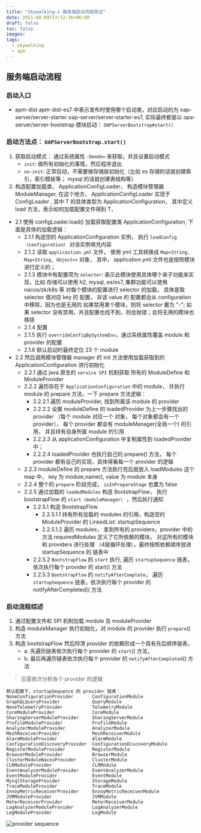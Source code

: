 ```yaml
---
title: "Skywalking-1 服务端启动流程简述"
date: 2021-08-09T13:52:36+08:00
draft: false
toc: false
images:
tags:
  - skywalking
  - apm
---
```


## 服务端启动流程
### 启动入口
  * apm-dist apm-dist-es7 中表示发布时使用哪个启动类，对应启动的为 oap-server/server-starter  oap-server/server-starter-es7, 实际最终都是以 opa-server/server-bootstrap 模块启动： `OAPServerBootstrap#start()`
  
### 启动方法点： `OAPServerBootstrap.start()`
  1. 获取启动模式： 通过系统属性 `-Dmode=`   来获取，并且设置启动模式
      * `init`: 做所有初始化的事情，然后程序退出
	  * `no-init`: 正常启动，不需要做存储层初始化（比如 es 存储的话就创建索引，索引模板等； mysql 的话就创建表结构等）
  2. 构造配置加载类， ApplicationConfigLoader， 构造模块管理器 ModuleManager, 在这个地方， ApplicationConfigLoader 实现于 ConfigLoader<T> , 其中 T 的具体类型为 ApplicationConfiguration， 其中定义 load 方法，表示如何加载配置文件得到 T， 
  * 2.1 使用 configLoader.load() 加载获取配置类 ApplicationConfiguration, 下面是具体的加载逻辑：
	* 2.1.1 构造空的 ApplicationConfiguration 实例， 执行 `loadConfig（configuration）` 对该实例填充内容
	* 2.1.2 读取 `applicaition.yml` 文件， 使用 yml 工具转换成 `Map<String, Map<String, Object>>` 对象， 其中， application.yml 文件也是按照模块进行定义的；
	* 2.1.3 模块中有配置项为  `selector`: 表示此模块使用具体哪个来子功能来实现，比如 存储可以使用 h2, mysql, es/es7, 集群功能可以使用  nacos/zk/k8s 等
	        对每个模块的配置进行  selector 的加载， 具体是取 selector 值对应 key 的 配置， 非该 value 的 配置都会从 configuration 中移除，因为也是无用的
			如果禁用某个模块，则将 selector 置为 "-"; 如果 selector 没有禁用，并且配置也找不到，则会抛错；会将无用的模块也移除
    * 2.1.4 配置
	* 2.1.5 执行 `overrideConfigBySystemEnv`，通过系统属性覆盖 module 和 provider 的配置
	* 2.1.6 默认启动时最终定位 23 个 module
  * 2.2 然后调用模块管理器 manager 的 init 方法使用加载获取到的 ApplicationConfiguration 进行初始化
    * 2.2.1 通过 java 原生的 `service SPI` 机制获取 所有的 ModuleDefine 和 ModuleProvider
    * 2.2.2 遍历存在于 `ApplicationConfiguration` 中的 module， 并执行 module 的 prepare 方法，一下 prepare 方法逻辑：
      * 2.2.2.1 遍历 moduleProvider, 找到所属该 module 的 provider
      * 2.2.2.2 设置 moduleDefine 的 loadedProvider 为上一步骤找出的 provider （每个 module 对应一个 对象， 每个对象都会有一个 provider），
         每个 provider 都会有 moduleManager(全局一个) 的引用， 并且持有自身所属 module 的引用
      * 2.2.2.3 从 applicationConfiguration 中复制属性到 loadedProvider 中；
      * 2.2.2.4 loadedProvider 也执行自己的 prepare() 方法， 每个 provider 都有自己的实现，具体得看每一个 provider 的逻辑
    * 2.2.3 moduleDefine 的 prepare 方法执行完后就放入 loadModules 这个 map 中， key 为 module,name(), value 为 module 本身
    * 2.2.4 整个的 `prepare` 阶段完成， `isInPrepareStage` 也置为 false
    * 2.2.5 通过加载的 `loadedModules` 构造 BootstrapFlow， 执行 bootstrapFlow 的 `start（moduleManager）` ，然后执行通知
      * 2.2.5.1 构造 BootstrapFlow
        * 2.2.5.1.1 持有所有加载的 modules 的引用，构造空的 ModuleProvider 的 LinkedList: startupSequence
        * 2.2.5.1.2 遍历 modules， 拿到所有的 providers，provider 中的方法 requiredModules 定义了它所依赖的模块，
            对这所有的模块和 providers 进行处理 （4层循环处理），最终按照依赖顺序放进 startupSequence 的 链表中
      * 2.2.5.2 `BootstrapFlow` 的 `start` 执行, 遍历 `startupSequence` 链表，依次执行每个 provider 的 start() 方法
      * 2.2.5.3 `BootstrapFlow` 的 `notifyAfterComplete`， 遍历 `startupSequence` 链表，依次执行每个 provider 的 notifyAfterCompleted() 方法
          
### 启动流程综述
  1. 通过配置文件和 SPI 机制加载 module 及 moduleProvider
  2. 构造 moduleManager 执行初始化，对 module 的 provider 执行 `prepare`() 方法
  3. 构造 bootstrapFlow 然后捋清 provider 的依赖形成一个具有先后顺序链表，
      * a. 先遍历链表依次执行每个 provider 的 `start`() 方法， 
      * b. 最后再遍历链表依次执行每个 provider 的 `notifyAfterCompleted`() 方法

> 后面依次分析各个 provider 的逻辑
```
默认配置下，startupSequence 的 provider 链表：
NoneConfigurationProvider       ConfigurationModule
GraphQLQueryProvider            QueryModule
NoneTelemetryProvider           TelemetryModule
CoreModuleProvider              CoreModule
SharingServerModuleProvider     SharingServerModule
ProfileModuleProvider           ProfileModule
AnalyzerModuleProvider          AnalyzerModule
MeshReceiverProvider            MeshReceiverModule
AlarmModuleProvider             AlarmModule
ConfigurationDiscoveryProvider  ConfigurationDiscoveryModule
RegisterModuleProvider          RegisterModule
BrowserModuleProvider           BrowserModule
ClusterModuleNacosProvider      ClusterModule
CLRModuleProvider               CLRModule
EventAnalyzerModuleProvider     EventAnalyzerModule
EventModuleProvider             EventModule
MysqlStorageProvider            StorageModule
TraceModuleProvider             TraceModule
EnvoyMetricReceiverProvider     EnvoyMetricReceiverModule
JVMModuleProvider               JVMModule
MeterReceiverProvider           MeterReceiverModule
LogAnalyzerModuleProvider       LogAnalyzerModule
LogModuleProvider               LogModule
```
![provider sequence](../skywalking/skywalking-2.png)